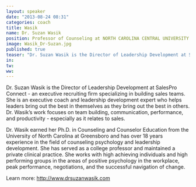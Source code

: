 ```yaml
---
layout: speaker
date: "2013-08-24 08:31"
categories: coach
title: Wasik
name: Dr. Suzan Wasik
position: Professor of Counseling at NORTH CAROLINA CENTRAL UNIVERSITY
image: Wasik_Dr-Suzan.jpg
published: true
teaser: "Dr. Suzan Wasik is the Director of Leadership Development at SalesPro Connect - an executive recruiting firm specializing in building sales teams."
in:
tw:
ww: 
---
```

Dr. Suzan Wasik is the Director of Leadership Development at SalesPro Connect - an executive recruiting firm specializing in building sales teams.  She is an executive coach and leadership development expert who helps leaders bring out the best in themselves as they bring out the best in others.  Dr. Wasik’s work focuses on team building,  communication, performance, and productivity - especially as it relates to sales. 

Dr. Wasik earned her Ph.D. in Counseling and Counselor Education from the University of North Carolina at Greensboro and has over 18 years experience in the field of counseling psychology and leadership development. She has served as a college professor and maintained a private clinical practice.  She works with high achieving individuals and high performing groups in the areas of positive psychology in the workplace, peak performance, negotiations, and the successful navigation of change. 

Learn more: http://www.drsuzanwasik.com


